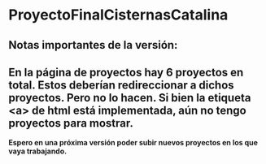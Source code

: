 ﻿# ProyectoFinalCisternasCatalina


## Notas importantes de la versión:

En la página de proyectos hay 6 proyectos en total. Estos deberían redireccionar a dichos proyectos.<b>
Pero no lo hacen. Si bien la etiqueta \<a\> de html está implementada, aún no tengo proyectos para mostrar.
---
Espero en una próxima versión poder subir nuevos proyectos en los que vaya trabajando.
